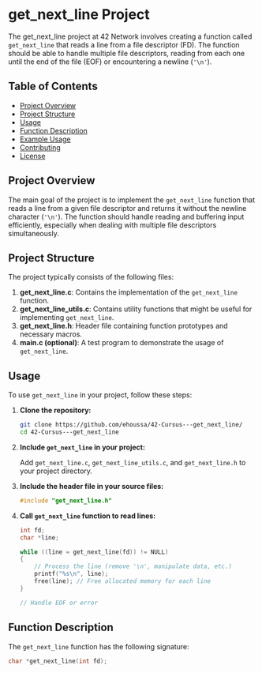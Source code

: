 # get_next_line Project

The get_next_line project at 42 Network involves creating a function called `get_next_line` that reads a line from a file descriptor (FD). The function should be able to handle multiple file descriptors, reading from each one until the end of the file (EOF) or encountering a newline (`'\n'`).

## Table of Contents

- [Project Overview](#project-overview)
- [Project Structure](#project-structure)
- [Usage](#usage)
- [Function Description](#function-description)
- [Example Usage](#example-usage)
- [Contributing](#contributing)
- [License](#license)

## Project Overview

The main goal of the project is to implement the `get_next_line` function that reads a line from a given file descriptor and returns it without the newline character (`'\n'`). The function should handle reading and buffering input efficiently, especially when dealing with multiple file descriptors simultaneously.

## Project Structure

The project typically consists of the following files:

1. **get_next_line.c**: Contains the implementation of the `get_next_line` function.
2. **get_next_line_utils.c**: Contains utility functions that might be useful for implementing `get_next_line`.
3. **get_next_line.h**: Header file containing function prototypes and necessary macros.
4. **main.c (optional)**: A test program to demonstrate the usage of `get_next_line`.

## Usage

To use `get_next_line` in your project, follow these steps:

1. **Clone the repository:**

    ```bash
    git clone https://github.com/ehoussa/42-Cursus---get_next_line/
    cd 42-Cursus---get_next_line
    ```

2. **Include `get_next_line` in your project:**

    Add `get_next_line.c`, `get_next_line_utils.c`, and `get_next_line.h` to your project directory.

3. **Include the header file in your source files:**

    ```c
    #include "get_next_line.h"
    ```

4. **Call `get_next_line` function to read lines:**

    ```c
    int fd;
    char *line;

    while ((line = get_next_line(fd)) != NULL)
    {
        // Process the line (remove '\n', manipulate data, etc.)
        printf("%s\n", line);
        free(line); // Free allocated memory for each line
    }

    // Handle EOF or error
    ```

## Function Description

The `get_next_line` function has the following signature:

```c
char *get_next_line(int fd);
